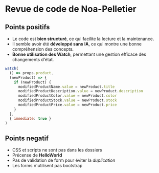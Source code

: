 # Revue de code de Noa-Pelletier

## Points positifs

- Le code est **bien structuré**, ce qui facilite la lecture et la maintenance.
- Il semble avoir été **développé sans IA**, ce qui montre une bonne compréhension des concepts.
- **Bonne utilisation des Watch**, permettant une gestion efficace des changements d'état.

```js
watch(
  () => props.product,
  (newProduct) => {
    if (newProduct) {
      modifiedProductName.value = newProduct.title
      modifiedProductDescription.value = newProduct.description
      modifiedProductColor.value = newProduct.color
      modifiedProductStock.value = newProduct.stock
      modifiedProductPrice.value = newProduct.price
    }
  },
  { immediate: true }
)
```

## Points negatif

- CSS et scripts ne sont pas dans les dossiers
- Précense de **HelloWorld**
- Pas de validation de form pour éviter la _duplication_
- Les forms n'utilisent pas bootstrap
